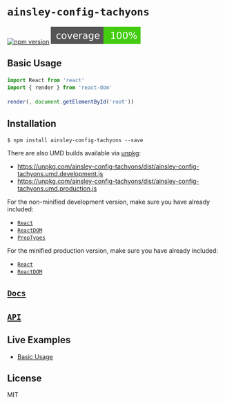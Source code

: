 # `ainsley-config-tachyons`

[![npm version](https://img.shields.io/npm/v/ainsley-config-tachyons.svg?style=flat-square)](https://www.npmjs.com/package/ainsley-config-tachyons)
![coverage](/scripts/jest/shield.svg)

>

## Basic Usage

```jsx
import React from 'react'
import { render } from 'react-dom'

render(, document.getElementById('root'))
```

## Installation

```
$ npm install ainsley-config-tachyons --save
```

There are also UMD builds available via [unpkg](https://unpkg.com/):

- https://unpkg.com/ainsley-config-tachyons/dist/ainsley-config-tachyons.umd.development.js
- https://unpkg.com/ainsley-config-tachyons/dist/ainsley-config-tachyons.umd.production.js

For the non-minified development version, make sure you have already included:

- [`React`](https://unpkg.com/react/umd/react.development.js)
- [`ReactDOM`](https://unpkg.com/react-dom/umd/react-dom.development.js)
- [`PropTypes`](https://unpkg.com/prop-types/prop-types.js)

For the minified production version, make sure you have already included:

- [`React`](https://unpkg.com/react/umd/react.production.min.js)
- [`ReactDOM`](https://unpkg.com/react-dom/umd/react-dom.production.min.js)

## [`Docs`](docs)

## [`API`](docs/api)

## Live Examples

- [Basic Usage](https://github.com/tbjgolden/ainsley-config-tachyons/tree/master/examples/basic-usage)

## License

MIT
